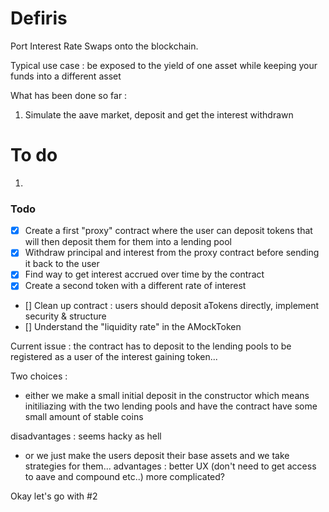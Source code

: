 # Defiris

Port Interest Rate Swaps onto the blockchain.

Typical use case : be exposed to the yield of one asset while keeping your funds into a different asset

What has been done so far : 

1. Simulate the aave market, deposit and get the interest withdrawn

# To do 

1.


### Todo 

- [x]  Create a first "proxy" contract where the user can deposit tokens that will then deposit them for them into a lending pool 
- [x] Withdraw principal and interest from the proxy contract before sending it back to the user
- [x] Find way to get interest accrued over time by the contract
- [x] Create a second token with a different rate of interest

- [] Clean up contract : users should deposit aTokens directly, implement security & structure
- [] Understand the "liquidity rate" in the AMockToken


Current issue : the contract has to deposit to the lending pools to be registered as a user of the interest gaining token... 

Two choices : 

- either we make a small initial deposit in the constructor which means initiliazing with the two lending pools and have the contract have some small amount of stable coins

disadvantages : seems hacky as hell

- or we just make the users deposit their base assets and we take strategies for them...
advantages :
 better UX (don't need to get access to aave and compound etc..)
 more complicated?

 Okay let's go with #2




